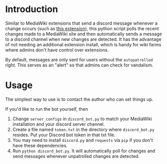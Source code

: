 # Introduction

Similar to MediaWiki extensions that send a discord message whenever a change occurs (such as [this extension](https://github.com/jayktaylor/mw-discord)), this python script polls the recent changes made to a MediaWiki site and then automatically sends a message to a discord channel when new changes are detected. It has the advantage of not needing an additional extension install, which is handy for wiki farms where admins don't have control over extensions.

By default, messages are only sent for users without the `autopatrolled` right. This serves as an "alert" so that admins can check for vandalism.

# Usage

The simplest way to use is to contact the author who can set things up.

If you'd like to run the bot yourself, then
1. Change `server_configs` in `discord_bot.py` to match your MediaWiki installation and your discord server channel.
2. Create a file named `token.txt` in the directory where `discord_bot.py` resides. Put your Discord bot token in that txt file.
3. You may need to install `discord.py` and `requests` via `pip` if you don't have these dependencies. 
4. Run `python discord_bot.py`. It will automatically poll for changes and send messages whenever unpatrolled changes are detected.
